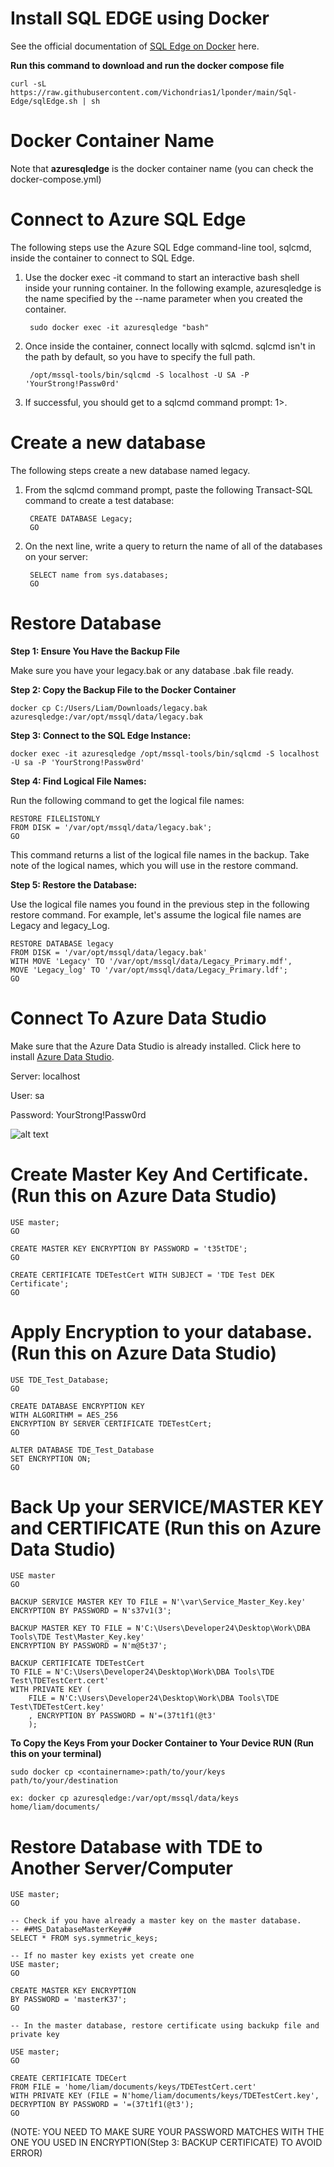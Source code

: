 # Install SQL EDGE using Docker
See the official documentation of <a href="https://learn.microsoft.com/en-us/azure/azure-sql-edge/disconnected-deployment" target="_blank">SQL Edge on Docker</a> here.

**Run this command to download and run the docker compose file**

    curl -sL https://raw.githubusercontent.com/Vichondrias1/lponder/main/Sql-Edge/sqlEdge.sh | sh 

# Docker Container Name
Note that **azuresqledge** is the docker container name (you can check the docker-compose.yml)

# Connect to Azure SQL Edge

The following steps use the Azure SQL Edge command-line tool, sqlcmd, inside the container to connect to SQL Edge.

1. Use the docker exec -it command to start an interactive bash shell inside your running container. In the following example, azuresqledge is the name specified by the --name parameter when you created the container.

        sudo docker exec -it azuresqledge "bash"

2. Once inside the container, connect locally with sqlcmd. sqlcmd isn't in the path by default, so you have to specify the full path.

        /opt/mssql-tools/bin/sqlcmd -S localhost -U SA -P 'YourStrong!Passw0rd'

3. If successful, you should get to a sqlcmd command prompt: 1>.

# Create a new database

The following steps create a new database named legacy.

1. From the sqlcmd command prompt, paste the following Transact-SQL command to create a test database:

        CREATE DATABASE Legacy;
        GO

2. On the next line, write a query to return the name of all of the databases on your server:

        SELECT name from sys.databases;
        GO

# Restore Database

**Step 1: Ensure You Have the Backup File**

Make sure you have your legacy.bak or any database .bak file ready.

**Step 2: Copy the Backup File to the Docker Container**

    docker cp C:/Users/Liam/Downloads/legacy.bak azuresqledge:/var/opt/mssql/data/legacy.bak

**Step 3: Connect to the SQL Edge Instance:**

    docker exec -it azuresqledge /opt/mssql-tools/bin/sqlcmd -S localhost -U sa -P 'YourStrong!Passw0rd'

**Step 4: Find Logical File Names:** 

Run the following command to get the logical file names:

    RESTORE FILELISTONLY
    FROM DISK = '/var/opt/mssql/data/legacy.bak';
    GO

This command returns a list of the logical file names in the backup. Take note of the logical names, which you will use in the restore command.

**Step 5: Restore the Database:**

Use the logical file names you found in the previous step in the following restore command. For example, let's assume the logical file names are Legacy and legacy_Log.

    RESTORE DATABASE legacy
    FROM DISK = '/var/opt/mssql/data/legacy.bak'
    WITH MOVE 'Legacy' TO '/var/opt/mssql/data/Legacy_Primary.mdf',
    MOVE 'Legacy_log' TO '/var/opt/mssql/data/Legacy_Primary.ldf';
    GO

# Connect To Azure Data Studio
Make sure that the Azure Data Studio is already installed. Click here to install <a href="https://learn.microsoft.com/en-us/azure-data-studio/download-azure-data-studio?view=sql-server-ver16&tabs=win-install%2Cwin-user-install%2Credhat-install%2Cwindows-uninstall%2Credhat-uninstall" target="_blank">Azure Data Studio</a>.

Server: localhost

User: sa

Password: YourStrong!Passw0rd

![alt text](../img/azure-data-studio.gif)

# Create Master Key And Certificate. (Run this on Azure Data Studio)

    USE master;
    GO

	CREATE MASTER KEY ENCRYPTION BY PASSWORD = 't35tTDE';
	GO

	CREATE CERTIFICATE TDETestCert WITH SUBJECT = 'TDE Test DEK Certificate';
	GO

# Apply Encryption to your database. (Run this on Azure Data Studio)

	USE TDE_Test_Database;
	GO

	CREATE DATABASE ENCRYPTION KEY
	WITH ALGORITHM = AES_256
	ENCRYPTION BY SERVER CERTIFICATE TDETestCert;
	GO

	ALTER DATABASE TDE_Test_Database
	SET ENCRYPTION ON;
	GO



# Back Up your SERVICE/MASTER KEY and CERTIFICATE (Run this on Azure Data Studio)
	
	USE master
	GO

	BACKUP SERVICE MASTER KEY TO FILE = N'\var\Service_Master_Key.key'
	ENCRYPTION BY PASSWORD = N's37v1(3';
 
	BACKUP MASTER KEY TO FILE = N'C:\Users\Developer24\Desktop\Work\DBA Tools\TDE Test\Master_Key.key'
	ENCRYPTION BY PASSWORD = N'm@5t37';
 
	BACKUP CERTIFICATE TDETestCert 
	TO FILE = N'C:\Users\Developer24\Desktop\Work\DBA Tools\TDE Test\TDETestCert.cert'
	WITH PRIVATE KEY (
    	FILE = N'C:\Users\Developer24\Desktop\Work\DBA Tools\TDE Test\TDETestCert.key'
    	, ENCRYPTION BY PASSWORD = N'=(37t1f1(@t3'
    	);


**To Copy the Keys From your Docker Container to Your Device RUN (Run this on your terminal)**

	sudo docker cp <containername>:path/to/your/keys path/to/your/destination
	
	ex: docker cp azuresqledge:/var/opt/mssql/data/keys home/liam/documents/ 


# Restore Database with TDE to Another Server/Computer

	USE master;
	GO

	-- Check if you have already a master key on the master database.
	-- ##MS_DatabaseMasterKey##
	SELECT * FROM sys.symmetric_keys;

	-- If no master key exists yet create one
	USE master;
	GO

	CREATE MASTER KEY ENCRYPTION
	BY PASSWORD = 'masterK37';
	GO

	-- In the master database, restore certificate using backukp file and private key

	USE master;
	GO

	CREATE CERTIFICATE TDECert
	FROM FILE = 'home/liam/documents/keys/TDETestCert.cert'
	WITH PRIVATE KEY (FILE = N'home/liam/documents/keys/TDETestCert.key',
	DECRYPTION BY PASSWORD = '=(37t1f1(@t3'); 
	GO

(NOTE: YOU NEED TO MAKE SURE YOUR PASSWORD MATCHES WITH THE ONE YOU USED IN ENCRYPTION(Step 3: BACKUP CERTIFICATE) TO AVOID ERROR)









